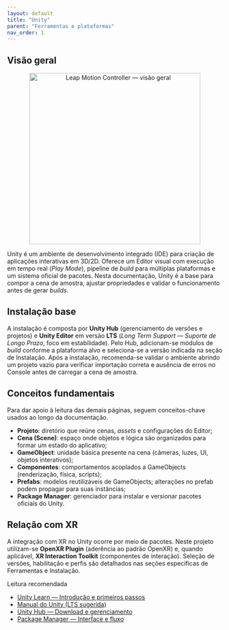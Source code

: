 ```yaml
---
layout: default
title: "Unity"
parent: "Ferramentas e plataformas"
nav_order: 1
---
```


## Visão geral

<p align="center">
  <img src="{{ '/assets/img/ferramentas/Unity.jpg' | relative_url }}" alt="Leap Motion Controller — visão geral" width="400"/>
</p>

Unity é um ambiente de desenvolvimento integrado (IDE) para criação de aplicações interativas em 3D/2D. Oferece um Editor visual com execução em tempo real (*Play Mode*), pipeline de *build* para múltiplas plataformas e um sistema oficial de pacotes. Nesta documentação, Unity é a base para compor a cena de amostra, ajustar propriedades e validar o funcionamento antes de gerar *builds*.

## Instalação base
A instalação é composta por **Unity Hub** (gerenciamento de versões e projetos) e **Unity Editor** em versão **LTS** (*Long Term Support — Suporte de Longo Prazo*, foco em estabilidade). Pelo Hub, adicionam-se módulos de *build* conforme a plataforma alvo e seleciona-se a versão indicada na seção de Instalação. Após a instalação, recomenda-se validar o ambiente abrindo um projeto vazio para verificar importação correta e ausência de erros no Console antes de carregar a cena de amostra.

## Conceitos fundamentais
Para dar apoio à leitura das demais páginas, seguem conceitos-chave usados ao longo da documentação. 
- **Projeto**: diretório que reúne cenas, *assets* e configurações do Editor; 
- **Cena (Scene)**: espaço onde objetos e lógica são organizados para formar um estado do aplicativo; 
- **GameObject**: unidade básica presente na cena (câmeras, luzes, UI, objetos interativos); 
- **Componentes**: comportamentos acoplados a GameObjects (renderização, física, scripts); 
- **Prefabs**: modelos reutilizáveis de GameObjects; alterações no prefab podem propagar para suas instâncias; 
- **Package Manager**: gerenciador para instalar e versionar pacotes oficiais do Unity.

## Relação com XR
A integração com XR no Unity ocorre por meio de pacotes. Neste projeto utilizam-se **OpenXR Plugin** (aderência ao padrão OpenXR) e, quando aplicável, **XR Interaction Toolkit** (componentes de interação). Seleção de versões, habilitação e perfis são detalhados nas seções específicas de Ferramentas e Instalação.

Leitura recomendada  
- [Unity Learn — Introdução e primeiros passos](https://unity.com/pt/learn/get-started)  
- [Manual do Unity (LTS sugerida)](https://docs.unity3d.com/2022.3/Documentation/Manual/UnityManual.html)  
- [Unity Hub — Download e gerenciamento](https://unity.com/download)  
- [Package Manager — Interface e fluxo](https://docs.unity3d.com/Manual/upm-ui.html)
